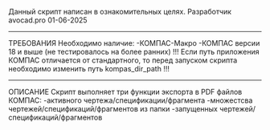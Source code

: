 Данный скрипт написан в ознакомительных целях.
Разработчик avocad.pro
01-06-2025
***
ТРЕБОВАНИЯ
Необходимо наличие:
    -КОМПАС-Макро
    -КОМПАС версии 18 и выше (не тестировалось на более ранних)
!!! Если путь приложения КОМПАС отличается от стандартного, то перед запуском скрипта необходимо изменить путь kompas_dir_path !!!
***
ОПИСАНИЕ
Скрипт выполняет три функции экспорта в PDF файлов КОМПАС:
    -активного чертежа/спецификации/фрагмента
    -множестсва чертежей/спецификаций/фрагментов из папки
    -запущенных чертежей/спецификаций/фрагментов

